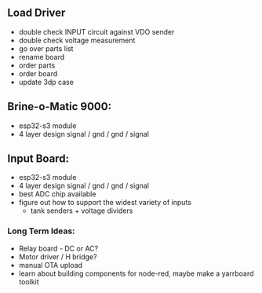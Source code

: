 ## Load Driver
  * double check INPUT circuit against VDO sender
  * double check voltage measurement
  * go over parts list
  * rename board
  * order parts
  * order board
  * update 3dp case

## Brine-o-Matic 9000:
  * esp32-s3 module
  * 4 layer design signal / gnd / gnd / signal
  

## Input Board:
  * esp32-s3 module
  * 4 layer design signal / gnd / gnd / signal
  * best ADC chip available
  * figure out how to support the widest variety of inputs
    * tank senders + voltage dividers

### Long Term Ideas:
  * Relay board - DC or AC?
  * Motor driver / H bridge?
  * manual OTA upload
  * learn about building components for node-red, maybe make a yarrboard toolkit